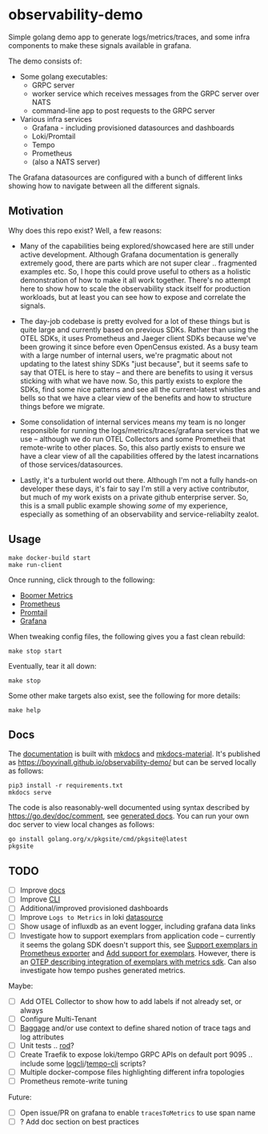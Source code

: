 # observability-demo

Simple golang demo app to generate logs/metrics/traces, and some infra components to make these signals available in grafana.

The demo consists of:

- Some golang executables:
  - GRPC server
  - worker service which receives messages from the GRPC server over NATS
  - command-line app to post requests to the GRPC server
- Various infra services
  - Grafana - including provisioned datasources and dashboards
  - Loki/Promtail
  - Tempo
  - Prometheus
  - (also a NATS server)

The Grafana datasources are configured with a bunch of different links showing how to navigate between all the different signals.

## Motivation

Why does this repo exist?  Well, a few reasons:

- Many of the capabilities being explored/showcased here are still under active development.  Although Grafana documentation is generally
  extremely good, there are parts which are not super clear .. fragmented examples etc.  So, I hope this could prove useful to others as
  a holistic demonstration of how to make it all work together.  There's no attempt here to show how to scale the observability stack itself
  for production workloads, but at least you can see how to expose and correlate the signals.

- The day-job codebase is pretty evolved for a lot of these things but is quite large and currently based on previous SDKs.  Rather than
  using the OTEL SDKs, it uses Prometheus and Jaeger client SDKs because we've been growing it since before even OpenCensus existed. As a
  busy team with a large number of internal users, we're pragmatic about not updating to the latest shiny SDKs "just because", but it seems
  safe to say that OTEL is here to stay – and there are benefits to using it versus sticking with what we have now.  So, this partly exists
  to explore the SDKs, find some nice patterns and see all the current-latest whistles and bells so that we have a clear view of the
  benefits and how to structure things before we migrate.

- Some consolidation of internal services means my team is no longer responsible for running the logs/metrics/traces/grafana services that
  we use – although we do run OTEL Collectors and some Prometheii that remote-write to other places.  So, this also partly exists to ensure
  we have a clear view of all the capabilities offered by the latest incarnations of those services/datasources.

- Lastly, it's a turbulent world out there.  Although I'm not a fully hands-on developer these days, it's fair to say I'm still a very
  active contributor, but much of my work exists on a private github enterprise server.  So, this is a small public example showing
  _some_ of my experience, especially as something of an observability and service-reliabilty zealot.

## Usage

```plaintext
make docker-build start
make run-client
```

Once running, click through to the following:

- [Boomer Metrics](http://localhost:2223/metrics)
- [Prometheus](http://localhost:9090)
- [Promtail](http://localhost:9080)
- [Grafana](http://localhost:3000)

When tweaking config files, the following gives you a fast clean rebuild:

```plaintext
make stop start
```

Eventually, tear it all down:

```plaintext
make stop
```

Some other make targets also exist, see the following for more details:

```plaintext
make help
```

## Docs

The [documentation](./docs/) is built with [mkdocs](https://www.mkdocs.org/) and [mkdocs-material](https://squidfunk.github.io/mkdocs-material/).
It's published as <https://boyvinall.github.io/observability-demo/> but can be served locally as follows:

```plaintext
pip3 install -r requirements.txt
mkdocs serve
```

The code is also reasonably-well documented using syntax described by <https://go.dev/doc/comment>, see
[generated docs](https://pkg.go.dev/github.com/boyvinall/observability-demo). You can run your own doc server
to view local changes as follows:

```plaintext
go install golang.org/x/pkgsite/cmd/pkgsite@latest
pkgsite
```

## TODO

- [ ] Improve [docs](./docs/)
- [ ] Improve [CLI](./cmd/boomer-cli/main.go)
- [ ] Additional/improved provisioned dashboards
- [ ] Improve `Logs to Metrics` in loki [datasource](./docker/datasources/datasources.yml)
- [ ] Show usage of influxdb as an event logger, including grafana data links
- [ ] Investigate how to support exemplars from application code – currently it seems the golang SDK doesn't support this, see
  [Support exemplars in Prometheus exporter](https://github.com/open-telemetry/opentelemetry-go/issues/3163) and
  [Add support for exemplars](https://github.com/open-telemetry/opentelemetry-go/issues/559). However, there is an
  [OTEP describing integration of exemplars with metrics sdk](https://github.com/open-telemetry/oteps/pull/113). Can also investigate
  how tempo pushes generated metrics.

Maybe:

- [ ] Add OTEL Collector to show how to add labels if not already set, or always
- [ ] Configure Multi-Tenant
- [ ] [Baggage](https://pkg.go.dev/go.opentelemetry.io/otel@v1.21.0/baggage) and/or use context to define
  shared notion of trace tags and log attributes
- [ ] Unit tests .. [rod](https://go-rod.github.io/#/)?
- [ ] Create Traefik to expose loki/tempo GRPC APIs on default port 9095 .. include some [logcli](https://grafana.com/docs/loki/latest/query/logcli/)/[tempo-cli](https://grafana.com/docs/tempo/latest/operations/tempo_cli/#search) scripts?
- [ ] Multiple docker-compose files highlighting different infra topologies
- [ ] Prometheus remote-write tuning

Future:

- [ ] Open issue/PR on grafana to enable `tracesToMetrics` to use span name
- [ ] ? Add doc section on best practices
